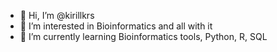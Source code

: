 - 👋 Hi, I’m @kirillkrs
- 👀 I’m interested in Bioinformatics and all with it
- 🌱 I’m currently learning Bioinformatics tools, Python, R, SQL

<!---
kirillkrs/kirillkrs is a ✨ special ✨ repository because its `README.md` (this file) appears on your GitHub profile.
You can click the Preview link to take a look at your changes.
--->
